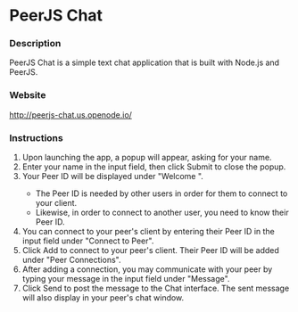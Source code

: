# PeerJS Chat

### Description
PeerJS Chat is a simple text chat application that is built with Node.js and PeerJS.

### Website
http://peerjs-chat.us.openode.io/

### Instructions
1. Upon launching the app, a popup will appear, asking for your name.
2. Enter your name in the input field, then click Submit to close the popup.
3. Your Peer ID will be displayed under "Welcome <Username>".
   * The Peer ID is needed by other users in order for them to connect to your client.
   * Likewise, in order to connect to another user, you need to know their Peer ID.
4. You can connect to your peer's client by entering their Peer ID in the input field under "Connect to Peer".
5. Click Add to connect to your peer's client. Their Peer ID will be added under "Peer Connections".
6. After adding a connection, you may communicate with your peer by typing your message in the input field under "Message".
7. Click Send to post the message to the Chat interface. The sent message will also display in your peer's chat window.
